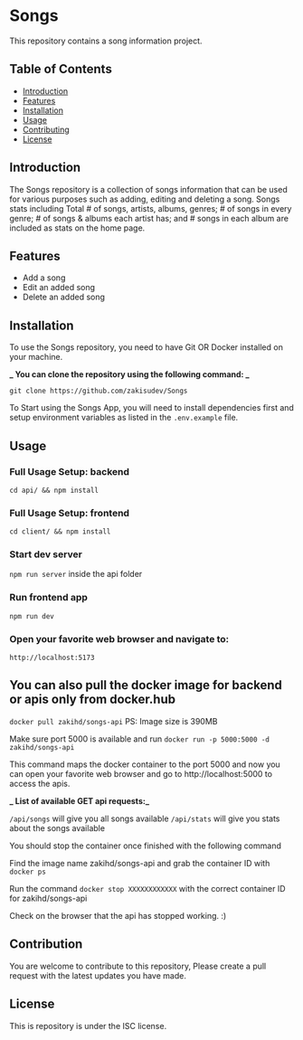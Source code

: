 # Songs

This repository contains a song information project.

## Table of Contents

- [Introduction](#introduction)
- [Features](#features)
- [Installation](#installation)
- [Usage](#usage)
- [Contributing](#contributing)
- [License](#license)

## Introduction

The Songs repository is a collection of songs information that can be used for various purposes such as adding, editing and deleting a song. Songs stats including Total # of songs, artists, albums, genres; # of songs in every genre; # of songs & albums each artist has; and # songs in each album are included as stats on the home page.

## Features

- Add a song
- Edit an added song
- Delete an added song

## Installation

To use the Songs repository, you need to have Git OR Docker installed on your machine.

**_ You can clone the repository using the following command: _**

`git clone https://github.com/zakisudev/Songs`

To Start using the Songs App, you will need to install dependencies first and setup environment variables as listed in the `.env.example` file.

## Usage

### Full Usage Setup: backend

`cd api/ && npm install`

### Full Usage Setup: frontend

`cd client/ && npm install`

### Start dev server

`npm run server` inside the api folder

### Run frontend app

`npm run dev`

### Open your favorite web browser and navigate to:

`http://localhost:5173`

## You can also pull the docker image for backend or apis only from docker.hub

`docker pull zakihd/songs-api` PS: Image size is 390MB

Make sure port 5000 is available and run `docker run -p 5000:5000 -d zakihd/songs-api`

This command maps the docker container to the port 5000 and now you can open your favorite web browser and go to http://localhost:5000 to access the apis.

**_ List of available GET api requests:_**

`/api/songs` will give you all songs available
`/api/stats` will give you stats about the songs available

You should stop the container once finished with the following command

Find the image name zakihd/songs-api and grab the container ID with
`docker ps`

Run the command `docker stop XXXXXXXXXXXX` with the correct container ID for zakihd/songs-api

Check on the browser that the api has stopped working. :)

## Contribution

You are welcome to contribute to this repository, Please create a pull request with the latest updates you have made.

## License

This is repository is under the ISC license.
